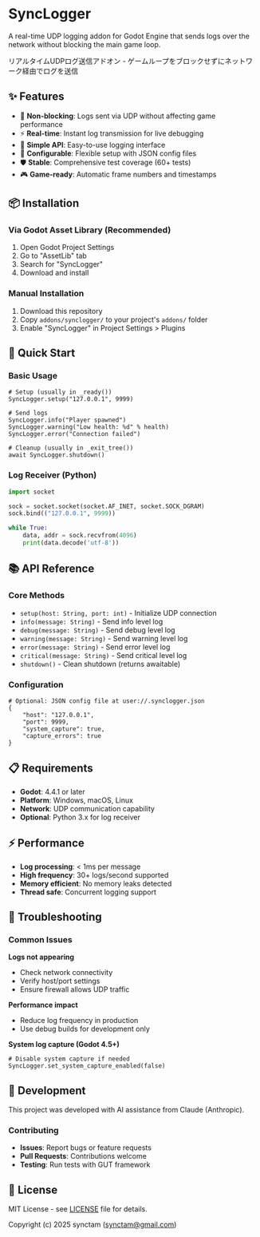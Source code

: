 # SyncLogger

A real-time UDP logging addon for Godot Engine that sends logs over the network without blocking the main game loop.

リアルタイムUDPログ送信アドオン - ゲームループをブロックせずにネットワーク経由でログを送信

## ✨ Features

- 🚀 **Non-blocking**: Logs sent via UDP without affecting game performance
- ⚡ **Real-time**: Instant log transmission for live debugging
- 🎯 **Simple API**: Easy-to-use logging interface
- 🔧 **Configurable**: Flexible setup with JSON config files
- 🛡️ **Stable**: Comprehensive test coverage (60+ tests)
- 🎮 **Game-ready**: Automatic frame numbers and timestamps

## 📦 Installation

### Via Godot Asset Library (Recommended)
1. Open Godot Project Settings
2. Go to "AssetLib" tab
3. Search for "SyncLogger"
4. Download and install

### Manual Installation
1. Download this repository
2. Copy `addons/synclogger/` to your project's `addons/` folder
3. Enable "SyncLogger" in Project Settings > Plugins

## 🚀 Quick Start

### Basic Usage
```gdscript
# Setup (usually in _ready())
SyncLogger.setup("127.0.0.1", 9999)

# Send logs
SyncLogger.info("Player spawned")
SyncLogger.warning("Low health: %d" % health)
SyncLogger.error("Connection failed")

# Cleanup (usually in _exit_tree())
await SyncLogger.shutdown()
```

### Log Receiver (Python)
```python
import socket

sock = socket.socket(socket.AF_INET, socket.SOCK_DGRAM)
sock.bind(("127.0.0.1", 9999))

while True:
    data, addr = sock.recvfrom(4096)
    print(data.decode('utf-8'))
```

## 📚 API Reference

### Core Methods
- `setup(host: String, port: int)` - Initialize UDP connection
- `info(message: String)` - Send info level log
- `debug(message: String)` - Send debug level log
- `warning(message: String)` - Send warning level log
- `error(message: String)` - Send error level log
- `critical(message: String)` - Send critical level log
- `shutdown()` - Clean shutdown (returns awaitable)

### Configuration
```gdscript
# Optional: JSON config file at user://.synclogger.json
{
    "host": "127.0.0.1",
    "port": 9999,
    "system_capture": true,
    "capture_errors": true
}
```

## 📋 Requirements

- **Godot**: 4.4.1 or later
- **Platform**: Windows, macOS, Linux
- **Network**: UDP communication capability
- **Optional**: Python 3.x for log receiver

## ⚡ Performance

- **Log processing**: < 1ms per message
- **High frequency**: 30+ logs/second supported
- **Memory efficient**: No memory leaks detected
- **Thread safe**: Concurrent logging support

## 🔧 Troubleshooting

### Common Issues

**Logs not appearing**
- Check network connectivity
- Verify host/port settings
- Ensure firewall allows UDP traffic

**Performance impact**
- Reduce log frequency in production
- Use debug builds for development only

**System log capture (Godot 4.5+)**
```gdscript
# Disable system capture if needed
SyncLogger.set_system_capture_enabled(false)
```

## 🤝 Development

This project was developed with AI assistance from Claude (Anthropic).

### Contributing
- **Issues**: Report bugs or feature requests
- **Pull Requests**: Contributions welcome
- **Testing**: Run tests with GUT framework

## 📄 License

MIT License - see [LICENSE](LICENSE) file for details.

Copyright (c) 2025 synctam (synctam@gmail.com)